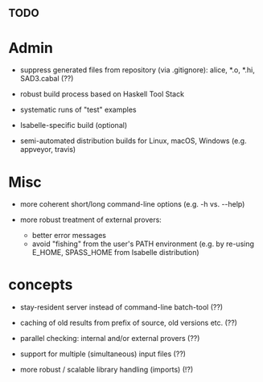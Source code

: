 ## TODO ##

# Admin #

* suppress generated files from repository (via .gitignore):
  alice, *.o, *.hi, SAD3.cabal (??)

* robust build process based on Haskell Tool Stack

* systematic runs of "test" examples

* Isabelle-specific build (optional)

* semi-automated distribution builds for Linux, macOS, Windows
  (e.g. appveyor, travis)


# Misc #

* more coherent short/long command-line options (e.g. -h vs. --help)

* more robust treatment of external provers:
    + better error messages
    + avoid "fishing" from the user's PATH environment
      (e.g. by re-using E_HOME, SPASS_HOME from Isabelle distribution)


# concepts #

* stay-resident server instead of command-line batch-tool (??)

* caching of old results from prefix of source, old versions etc. (??)

* parallel checking: internal and/or external provers (??)

* support for multiple (simultaneous) input files (??)

* more robust / scalable library handling (imports) (!?)
